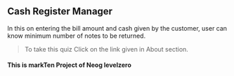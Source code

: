 ## Cash Register Manager 

In this on entering the bill amount and cash given by the customer, user can know minimum number of notes to be returned.

>To take this quiz Click on the link given in About section.

#### This is markTen Project of Neog levelzero  ####
